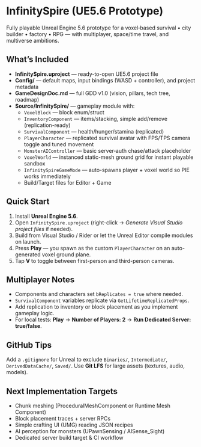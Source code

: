 # InfinitySpire (UE5.6 Prototype)
Fully playable Unreal Engine 5.6 prototype for a voxel‑based survival • city builder • factory • RPG — with multiplayer, space/time travel, and multiverse ambitions.

## What’s Included
- **InfinitySpire.uproject** — ready-to-open UE5.6 project file
- **Config/** — default maps, input bindings (WASD + controller), and project metadata
- **GameDesignDoc.md** — full GDD v1.0 (vision, pillars, tech tree, roadmap)
- **Source/InfinitySpire/** — gameplay module with:
  - `VoxelBlock` — block enum/struct
  - `InventoryComponent` — items/stacking, simple add/remove (replication-ready)
  - `SurvivalComponent` — health/hunger/stamina (replicated)
  - `PlayerCharacter` — replicated survival avatar with FPS/TPS camera toggle and tuned movement
  - `MonsterAIController` — basic server‑auth chase/attack placeholder
  - `VoxelWorld` — instanced static-mesh ground grid for instant playable sandbox
  - `InfinitySpireGameMode` — auto-spawns player + voxel world so PIE works immediately
  - Build/Target files for Editor + Game

## Quick Start
1. Install **Unreal Engine 5.6**.
2. Open `InfinitySpire.uproject` (right-click → *Generate Visual Studio project files* if needed).
3. Build from Visual Studio / Rider or let the Unreal Editor compile modules on launch.
4. Press **Play** — you spawn as the custom `PlayerCharacter` on an auto-generated voxel ground plane.
5. Tap **V** to toggle between first-person and third-person cameras.

## Multiplayer Notes
- Components and characters set `bReplicates = true` where needed.
- `SurvivalComponent` variables replicate via `GetLifetimeReplicatedProps`.
- Add replication to inventory or block placement as you implement gameplay logic.
- For local tests: **Play** → **Number of Players: 2** → **Run Dedicated Server: true/false**.

## GitHub Tips
Add a `.gitignore` for Unreal to exclude `Binaries/`, `Intermediate/`, `DerivedDataCache/`, `Saved/`.
Use **Git LFS** for large assets (textures, audio, models).

## Next Implementation Targets
- Chunk meshing (ProceduralMeshComponent or Runtime Mesh Component)
- Block placement traces + server RPCs
- Simple crafting UI (UMG) reading JSON recipes
- AI perception for monsters (UPawnSensing / AISense_Sight)
- Dedicated server build target & CI workflow

